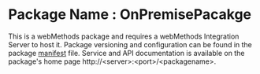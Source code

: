 # Package Name : OnPremisePacakge
This is a webMethods package and requires a webMethods Integration Server to host it. Package versioning and configuration can be found in the package [manifest](./OnPremisePacakge/manifest.v3) file. Service and API documentation is available on the package's home page http://&lt;server&gt;:&lt;port&gt;/&lt;packagename>.